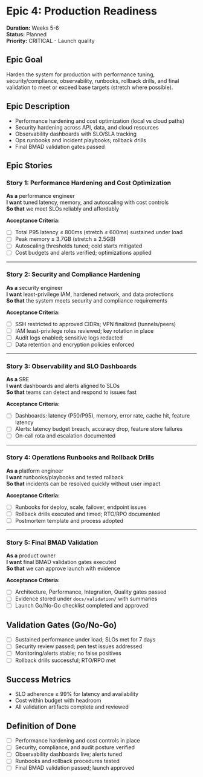 # Epic 4: Production Readiness
**Duration:** Weeks 5-6  
**Status:** Planned  
**Priority:** CRITICAL - Launch quality

## Epic Goal
Harden the system for production with performance tuning, security/compliance, observability, runbooks, rollback drills, and final validation to meet or exceed base targets (stretch where possible).

## Epic Description
- Performance hardening and cost optimization (local vs cloud paths)
- Security hardening across API, data, and cloud resources
- Observability dashboards with SLO/SLA tracking
- Ops runbooks and incident playbooks; rollback drills
- Final BMAD validation gates passed

## Epic Stories

### Story 1: Performance Hardening and Cost Optimization
**As a** performance engineer  
**I want** tuned latency, memory, and autoscaling with cost controls  
**So that** we meet SLOs reliably and affordably

**Acceptance Criteria:**
- [ ] Total P95 latency ≤ 800ms (stretch ≤ 600ms) sustained under load
- [ ] Peak memory ≤ 3.7GB (stretch ≤ 2.5GB)
- [ ] Autoscaling thresholds tuned; cold starts mitigated
- [ ] Cost budgets and alerts verified; optimizations applied

---

### Story 2: Security and Compliance Hardening
**As a** security engineer  
**I want** least-privilege IAM, hardened network, and data protections  
**So that** the system meets security and compliance requirements

**Acceptance Criteria:**
- [ ] SSH restricted to approved CIDRs; VPN finalized (tunnels/peers)
- [ ] IAM least-privilege roles reviewed; key rotation in place
- [ ] Audit logs enabled; sensitive logs redacted
- [ ] Data retention and encryption policies enforced

---

### Story 3: Observability and SLO Dashboards
**As a** SRE  
**I want** dashboards and alerts aligned to SLOs  
**So that** teams can detect and respond to issues fast

**Acceptance Criteria:**
- [ ] Dashboards: latency (P50/P95), memory, error rate, cache hit, feature latency
- [ ] Alerts: latency budget breach, accuracy drop, feature store failures
- [ ] On-call rota and escalation documented

---

### Story 4: Operations Runbooks and Rollback Drills
**As a** platform engineer  
**I want** runbooks/playbooks and tested rollback  
**So that** incidents can be resolved quickly without user impact

**Acceptance Criteria:**
- [ ] Runbooks for deploy, scale, failover, endpoint issues
- [ ] Rollback drills executed and timed; RTO/RPO documented
- [ ] Postmortem template and process adopted

---

### Story 5: Final BMAD Validation
**As a** product owner  
**I want** final BMAD validation gates executed  
**So that** we can approve launch with evidence

**Acceptance Criteria:**
- [ ] Architecture, Performance, Integration, Quality gates passed
- [ ] Evidence stored under `docs/validation/` with summaries
- [ ] Launch Go/No-Go checklist completed and approved

## Validation Gates (Go/No-Go)
- [ ] Sustained performance under load; SLOs met for 7 days
- [ ] Security review passed; pen test issues addressed
- [ ] Monitoring/alerts stable; no false positives
- [ ] Rollback drills successful; RTO/RPO met

## Success Metrics
- SLO adherence ≥ 99% for latency and availability
- Cost within budget with headroom
- All validation artifacts complete and reviewed

## Definition of Done
- [ ] Performance hardening and cost controls in place
- [ ] Security, compliance, and audit posture verified
- [ ] Observability dashboards live; alerts tuned
- [ ] Runbooks and rollback procedures tested
- [ ] Final BMAD validation passed; launch approved
